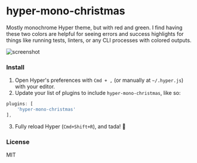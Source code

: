 # hyper-mono-christmas
Mostly monochrome Hyper theme, but with red and green. I find having these two colors are helpful for seeing errors and success highlights for things like running tests, linters, or any CLI processes with colored outputs.

![screenshot](https://cdn.jsdelivr.net/gh/mikemcbride/hyper-mono-christmas@bf8a9335b6e4b5774f710fbbf02d0a9a76c1c802/screenshot.png)

### Install

1. Open Hyper's preferences with `Cmd + ,` (or manually at `~/.hyper.js`) with your editor.
2. Update your list of plugins to include `hyper-mono-christmas`, like so:

  ```js
plugins: [
      'hyper-mono-christmas'
],
```
3. Fully reload Hyper (`Cmd+Shift+R`), and tada! :tada:


### License

MIT
